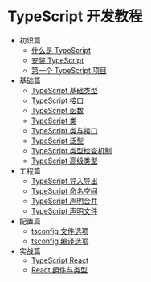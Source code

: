 # TypeScript 开发教程

* 初识篇
  * [什么是 TypeScript](./docs/introduce/what-is-typescript.md)
  * [安装 TypeScript](./docs/introduce/install-typescript.md)
  * [第一个 TypeScript 项目](./docs/introduce/hello-typescript.md)
* 基础篇
  * [TypeScript 基础类型](./docs/basics/basis-data-types.md)
  * [TypeScript 接口](./docs/basics/interface.md)
  * [TypeScript 函数](./docs/basics/function.md)
  * [TypeScript 类](./docs/basics/class.md)
  * [TypeScript 类与接口](./docs/basics/class-and-interface.md)
  * [TypeScript 泛型](./docs/basics/generics.md)
  * [TypeScript 类型检查机制](./docs/basics/type-check-mechanism.md)
  * [TypeScript 高级类型](./docs/basics/advanced-type.md)
* 工程篇
  * [TypeScript 导入导出](./docs/project/import-export.md)
  * [TypeScript 命名空间](./docs/project/namespace.md)
  * [TypeScript 声明合并](./docs/project/declaration-merging.md)
  * [TypeScript 声明文件](./docs/project/declaration-files.md)
* 配置篇
  * [tsconfig 文件选项](./docs/configuration/file-options.md)
  * [tsconfig 编译选项](./docs/configuration/compiler-options.md)
* 实战篇
  * [TypeScript React](./docs/actual/typescript-react.md)
  * [React 组件与类型](./docs/actual/react-component-type.md)